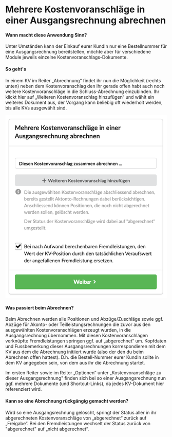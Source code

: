 # Mehrere Kostenvoranschläge in einer Ausgangsrechnung abrechnen

#### Wann macht diese Anwendung Sinn?

Unter Umständen kann der Einkauf eurer KundIn nur eine Bestellnummer für eine Ausgangsrechnung bereitstellen, möchte aber für verschiedene Module jeweils einzelne Kostenvoranschlags-Dokumente.

#### So geht's

In einem KV im Reiter „Abrechnung“ findet ihr nun die Möglichkeit (rechts unten) neben dem Kostenvoranschlag den ihr gerade offen habt auch noch weitere Kostenvoranschläge in die Schluss-Abrechnung einzubinden. Ihr klickt hier auf „Weiteren Kostenvoranschlag hinzufügen“ und wählt ein weiteres Dokument aus, der Vorgang kann beliebig oft wiederholt werden, bis alle KVs ausgewählt sind.

![](<../../../.gitbook/assets/Bildschirmfoto 2022-02-17 um 14.20.40.png>)

#### Was passiert beim Abrechnen?

Beim Abrechnen werden alle Positionen und Abzüge/Zuschläge sowie ggf. Abzüge für Akonto- oder Teilleistungsrechnungen die zuvor aus den ausgewählten Kostenvoranschlägen erzeugt wurden, in die Ausgangsrechnung übernommen. Mit diesen Kostenvoranschlägen verknüpfte Fremdleistungen springen ggf. auf „abgerechnet“ um. Kopfdaten und Fussbemerkung dieser Ausgangsrechnungen korrespondieren mit dem KV aus dem die Abrechnung initiiert wurde (also der den du beim Abrechnen offen hattest). D.h. die Bestell-Nummer eurer KundIn sollte in dem KV angegeben sein, von dem aus ihr die Abrechnung startet.

Im ersten Reiter sowie im Reiter „Optionen“ unter „Kostenvoranschläge zu dieser Ausgangsrechnung" finden sich bei so einer Ausgangsrechnung nun ggf. mehrere Dokumente (und Shortcut-Links), da jedes KV-Dokument hier referenziert wird.

#### Kann so eine Abrechnung rückgängig gemacht werden?

Wird so eine Ausgangsrechnung gelöscht, springt der Status aller in ihr abgerechneten Kostenvoranschläge von „abgerechnet“ zurück auf „Freigabe“. Bei den Fremdleistungen wechselt der Status zurück von "abgerechnet" auf „nicht abgerechnet“.
